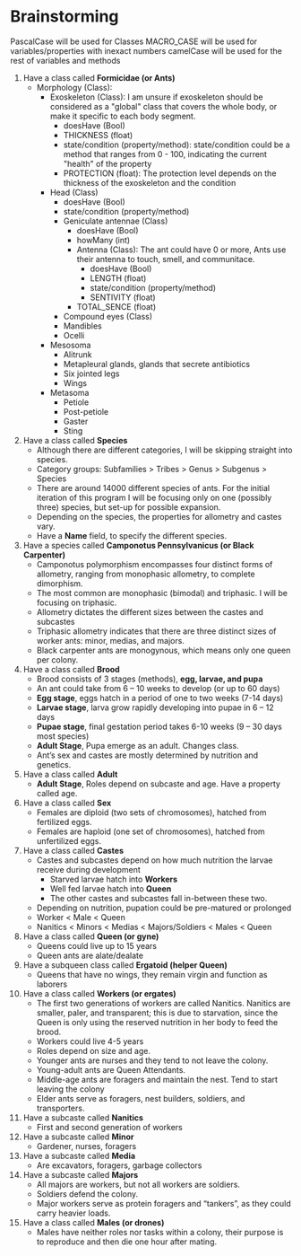 # Brainstorming
PascalCase will be used for Classes
MACRO_CASE will be used for variables/properties with inexact numbers 
camelCase will be used for the rest of variables and methods

1. Have a class called **Formicidae (or Ants)**
    - Morphology (Class):
	    - Exoskeleton (Class): I am unsure if exoskeleton should be considered as a "global" class that covers the whole body, or make it specific to each body segment.
            - doesHave (Bool)
            - THICKNESS (float)
            - state/condition (property/method): state/condition could be a method that ranges from 0 - 100, indicating the current "health" of the property
            - PROTECTION (float): The protection level depends on the thickness of the exoskeleton and the condition
        - Head (Class)
            - doesHave (Bool)
            - state/condition (property/method)
            - Geniculate antennae (Class)
                - doesHave (Bool)
                - howMany (int)
                - Antenna (Class): The ant could have 0 or more, Ants use their antenna to touch, smell, and communitace.
                    - doesHave (Bool)
                    - LENGTH (float)
                    - state/condition (property/method)
                    - SENTIVITY (float)
                - TOTAL_SENCE (float)
            - Compound eyes (Class)
            - Mandibles
            - Ocelli
        - Mesosoma
            - Alitrunk
            - Metapleural glands, glands that secrete antibiotics
            - Six jointed legs
            - Wings
        - Metasoma
            - Petiole
            - Post-petiole
            - Gaster
            - Sting
2. Have a class called **Species**
    - Although there are different categories, I will be skipping straight into species.
    - Category groups: Subfamilies > Tribes > Genus > Subgenus > Species
    - There are around 14000 different species of ants. For the initial iteration of this program I will be focusing only on one (possibly three) species, but set-up for possible expansion.
    - Depending on the species, the properties for allometry and castes vary.
    - Have a **Name** field, to specify the different species.
3. Have a species called **Camponotus Pennsylvanicus (or Black Carpenter)**
    - Camponotus polymorphism encompasses four distinct forms of allometry, ranging from monophasic allometry, to complete dimorphism.
    - The most common are monophasic (bimodal) and triphasic. I will be focusing on triphasic.
    - Allometry dictates the different sizes between the castes and subcastes
    - Triphasic allometry indicates that there are three distinct sizes of worker ants: minor, medias, and majors.
    - Black carpenter ants are monogynous, which means only one queen per colony.
4. Have a class called **Brood**
    - Brood consists of 3 stages (methods), **egg, larvae, and pupa**
    - An ant could take from 6 – 10 weeks to develop (or up to 60 days)
    - **Egg stage**, eggs hatch in a period of one to two weeks (7-14 days)
    - **Larvae stage**, larva grow rapidly developing into pupae in 6 – 12 days
    - **Pupae stage**, final gestation period takes 6-10 weeks (9 – 30 days most species)
    - **Adult Stage**, Pupa emerge as an adult. Changes class.
    - Ant’s sex and castes are mostly determined by nutrition and genetics.
5. Have a class called **Adult**
    - **Adult Stage**, Roles depend on subcaste and age. Have a property called age.
6. Have a class called **Sex**
    - Females are diploid (two sets of chromosomes), hatched from fertilized eggs.
    - Females are haploid (one set of chromosomes), hatched from unfertilized eggs.
7. Have a class called **Castes**
    - Castes and subcastes depend on how much nutrition the larvae receive during development
        - Starved larvae hatch into **Workers**
        - Well fed larvae hatch into **Queen**
        - The other castes and subcastes fall in-between these two.
    - Depending on nutrition, pupation could be pre-matured or prolonged
    - Worker < Male < Queen
    - Nanitics < Minors < Medias < Majors/Soldiers < Males < Queen
8. Have a class called **Queen (or gyne)**
    - Queens could live up to 15 years
    - Queen ants are alate/dealate
9. Have a subqueen class called **Ergatoid (helper Queen)**
    - Queens that have no wings, they remain virgin and function as laborers
10. Have a class called **Workers (or ergates)**
    - The first two generations of workers are called Nanitics. Nanitics are smaller, paler, and transparent; this is due to starvation, since the Queen is only using the reserved nutrition in her body to feed the brood.
    - Workers could live 4-5 years
    - Roles depend on size and age.
    - Younger ants are nurses and they tend to not leave the colony.
    - Young-adult ants are Queen Attendants.
    - Middle-age ants are foragers and maintain the nest. Tend to start leaving the colony
    - Elder ants serve as foragers, nest builders, soldiers, and transporters.
11. Have a subcaste called **Nanitics**
    - First and second generation of workers
12. Have a subcaste called **Minor**
    - Gardener, nurses, foragers
13. Have a subcaste called **Media**
    - Are excavators, foragers, garbage collectors
14. Have a subcaste called **Majors**
    - All majors are workers, but not all workers are soldiers.
    - Soldiers defend the colony.
    - Major workers serve as protein foragers and “tankers”, as they could carry heavier loads.
15. Have a class called **Males (or drones)**
    - Males have neither roles nor tasks within a colony, their purpose is to reproduce and then die one hour after mating.
